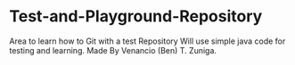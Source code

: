 # Test-and-Playground-Repository
Area to learn how to Git with a test Repository
Will use simple java code for testing and learning.
Made By Venancio (Ben) T. Zuniga.
